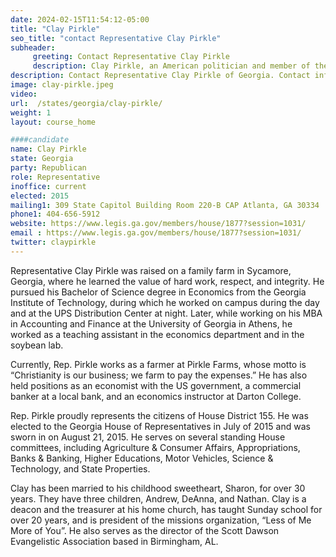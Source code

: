 ```yaml
---
date: 2024-02-15T11:54:12-05:00
title: "Clay Pirkle"
seo_title: "contact Representative Clay Pirkle"
subheader:
     greeting: Contact Representative Clay Pirkle
     description: Clay Pirkle, an American politician and member of the Republican Party, assumed office as a representative of District 169 in the Georgia House of Representatives on January 9, 2023.
description: Contact Representative Clay Pirkle of Georgia. Contact information for Clay Pirkle includes email address, phone number, and mailing address.
image: clay-pirkle.jpeg
video:
url:  /states/georgia/clay-pirkle/
weight: 1
layout: course_home

####candidate
name: Clay Pirkle
state: Georgia
party: Republican
role: Representative
inoffice: current
elected: 2015
mailing1: 309 State Capitol Building Room 220-B CAP Atlanta, GA 30334
phone1: 404-656-5912
website: https://www.legis.ga.gov/members/house/1877?session=1031/
email : https://www.legis.ga.gov/members/house/1877?session=1031/
twitter: claypirkle
---
```


Representative Clay Pirkle was raised on a family farm in Sycamore, Georgia, where he learned the value of hard work, respect, and integrity. He pursued his Bachelor of Science degree in Economics from the Georgia Institute of Technology, during which he worked on campus during the day and at the UPS Distribution Center at night. Later, while working on his MBA in Accounting and Finance at the University of Georgia in Athens, he worked as a teaching assistant in the economics department and in the soybean lab.

Currently, Rep. Pirkle works as a farmer at Pirkle Farms, whose motto is “Christianity is our business; we farm to pay the expenses.” He has also held positions as an economist with the US government, a commercial banker at a local bank, and an economics instructor at Darton College.

Rep. Pirkle proudly represents the citizens of House District 155. He was elected to the Georgia House of Representatives in July of 2015 and was sworn in on August 21, 2015. He serves on several standing House committees, including Agriculture & Consumer Affairs, Appropriations, Banks & Banking, Higher Educations, Motor Vehicles, Science & Technology, and State Properties.

Clay has been married to his childhood sweetheart, Sharon, for over 30 years. They have three children, Andrew, DeAnna, and Nathan. Clay is a deacon and the treasurer at his home church, has taught Sunday school for over 20 years, and is president of the missions organization, “Less of Me More of You”. He also serves as the director of the Scott Dawson Evangelistic Association based in Birmingham, AL.
